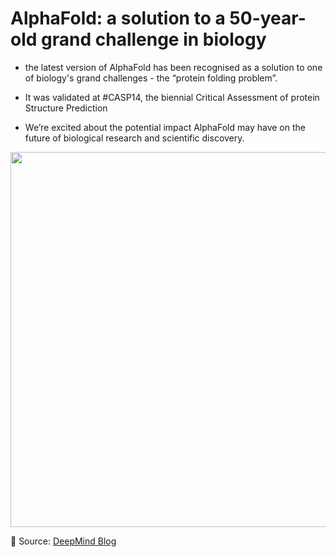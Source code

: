 # AlphaFold: a solution to a 50-year-old grand challenge in biology

- the latest version of AlphaFold has been recognised as a solution to one of biology's grand challenges - the “protein folding problem”. 

- It was validated at #CASP14, the biennial Critical Assessment of protein Structure Prediction

- We’re excited about the potential impact AlphaFold may have on the future of biological research and scientific discovery. 

[<p align="center"> <img src="https://github.com/Machine-Learning-Tokyo/AI-ML-Newsletter/blob/master/images/alphafold.gif" width="600" /> </p>](https://github.com/Machine-Learning-Tokyo/AI-ML-Newsletter/blob/master/images/alphafold.gif)

📌 Source: [DeepMind Blog](https://github.com/Machine-Learning-Tokyo/AI-ML-Newsletter/blob/master/images/alphafold.gif)
